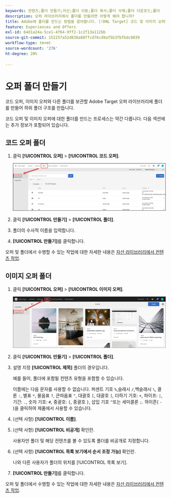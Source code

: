 ```yaml
---
keywords: 컨텐츠;폴더 만들기;자산;폴더 이동;폴더 복사;폴더 삭제;폴더 다운로드;폴더
description: 오퍼 라이브러리에서 폴더를 만들려면 어떻게 해야 합니까?
title: Adobe에 폴더를 만드는 방법을 알아봅니다. [!DNL Target] 코드 및 이미지 오퍼와 기타 폴더를 보관할 수 있는 오퍼 라이브러리입니다.
feature: Experiences and Offers
exl-id: 64d1a24a-5ce1-4f64-9ff2-1c2f13a112bb
source-git-commit: 152257a52d836a88ffcd76cd9af5b3fbfbdc0839
workflow-type: tm+mt
source-wordcount: '276'
ht-degree: 20%

---
```


# 오퍼 폴더 만들기

코드 오퍼, 이미지 오퍼와 다른 폴더를 보관할 Adobe Target 오퍼 라이브러리에 폴더를 만들어 하위 폴더 구조를 만듭니다.

코드 오퍼 및 이미지 오퍼에 대한 폴더를 만드는 프로세스는 약간 다릅니다. 다음 섹션에는 추가 정보가 포함되어 있습니다.

## 코드 오퍼 폴더

1. 클릭 **[!UICONTROL 오퍼]** > **[!UICONTROL 코드 오퍼]**.

   ![코드 오퍼 탭](/help/main/c-experiences/c-manage-content/assets/code-offers-tab.png)

1. 클릭 **[!UICONTROL 만들기]** > **[!UICONTROL 폴더]**.

1. 폴더의 수사적 이름을 입력합니다.

1. **[!UICONTROL 만들기]**&#x200B;를 클릭합니다.

오퍼 및 폴더에서 수행할 수 있는 작업에 대한 자세한 내용은 [자산 라이브러리에서 컨텐츠 작업](/help/main/c-experiences/c-manage-content/assets-working.md).

## 이미지 오퍼 폴더

1. 클릭 **[!UICONTROL 오퍼]** > **[!UICONTROL 이미지 오퍼]**.

   ![이미지 오퍼 탭](/help/main/c-experiences/c-manage-content/assets/image-offers-tab.png)

1. 클릭 **[!UICONTROL 만들기]** > **[!UICONTROL 폴더]**.
1. 설명 지정 **[!UICONTROL 제목]** 폴더의 경우입니다.

   예를 들어, 폴더에 포함될 컨텐츠 유형을 포함할 수 있습니다.

   이름에는 다음 문자를 사용할 수 없습니다. 퍼센트 기호 `%`,슬래시 `/`,백슬래시 `\`, 콜론 `:`, 별표 `*`, 물음표 `?`, 큰따옴표 `"`, 대괄호 `[`, 대괄호 `]`, 더하기 기호: `+`, 파이프: `|`, 기간: `.`, 숫자 기호: `#`, 중괄호: `{`, 중괄호 `}`, 삽입 기호 `^`또는 세미콜론 `;`. 하이픈( `- `)을 클릭하여 제품에서 사용할 수 있습니다.

1. (선택 사항) **[!UICONTROL 이름]**.
1. (선택 사항) **[!UICONTROL 비공개]** 확인란.

   사용자만 폴더 및 해당 컨텐츠를 볼 수 있도록 폴더를 비공개로 지정합니다.

1. (선택 사항) **[!UICONTROL 목록 보기에서 순서 조정 가능]** 확인란.

   나와 다른 사용자가 폴더의 위치를 [!UICONTROL 목록 보기].

1. **[!UICONTROL 만들기]**&#x200B;를 클릭합니다.

오퍼 및 폴더에서 수행할 수 있는 작업에 대한 자세한 내용은 [자산 라이브러리에서 컨텐츠 작업](/help/main/c-experiences/c-manage-content/assets-working.md).
